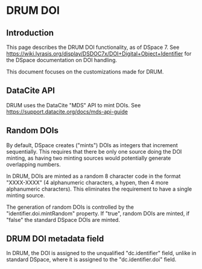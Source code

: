 # DRUM DOI

## Introduction

This page describes the DRUM DOI functionality, as of DSpace 7. See
<https://wiki.lyrasis.org/display/DSDOC7x/DOI+Digital+Object+Identifier>
for the DSpace documentation on DOI handling.

This document focuses on the customizations made for DRUM.

## DataCite API

DRUM uses the DataCite "MDS" API to mint DOIs. See
<https://support.datacite.org/docs/mds-api-guide>

## Random DOIs

By default, DSpace creates ("mints") DOIs as integers that increment
sequentially. This requires that there be only one source doing the DOI minting,
as having two minting sources would potentially generate overlapping numbers.

In DRUM, DOIs are minted as a random 8 character code in the format "XXXX-XXXX"
(4 alphanumeric characters, a hypen, then 4 more alphanumeric characters). This
eliminates the requirement to have a single minting source.

The generation of random DOIs is controlled by the "identifier.doi.mintRandom"
property. If "true", random DOIs are minted, if "false" the standard DSpace DOIs
are minted.

## DRUM DOI metadata field

In DRUM, the DOI is assigned to the unqualified "dc.identifier" field, unlike
in standard DSpace, where it is assigned to the "dc.identifier.doi" field.

